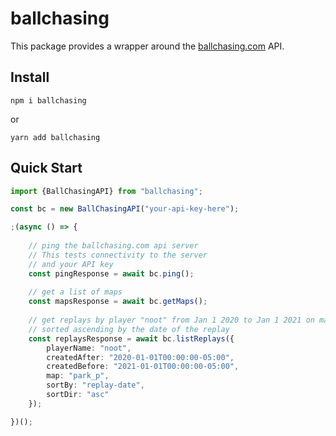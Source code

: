 # ballchasing

This package provides a wrapper around the [ballchasing.com]() API.

## Install 
```
npm i ballchasing
```
or
```
yarn add ballchasing
```

## Quick Start 

```typescript
import {BallChasingAPI} from "ballchasing";

const bc = new BallChasingAPI("your-api-key-here");

;(async () => {
    
    // ping the ballchasing.com api server
    // This tests connectivity to the server
    // and your API key
    const pingResponse = await bc.ping();    
    
    // get a list of maps
    const mapsResponse = await bc.getMaps();
    
    // get replays by player "noot" from Jan 1 2020 to Jan 1 2021 on map "park_p"
    // sorted ascending by the date of the replay
    const replaysResponse = await bc.listReplays({
        playerName: "noot",
        createdAfter: "2020-01-01T00:00:00-05:00",
        createdBefore: "2021-01-01T00:00:00-05:00",
        map: "park_p",
        sortBy: "replay-date",
        sortDir: "asc"
    });

})();

```